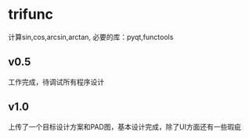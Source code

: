 # trifunc
计算sin,cos,arcsin,arctan, 必要的库：pyqt,functools
## v0.5
工作完成，待调试所有程序设计
## v1.0
上传了一个目标设计方案和PAD图，基本设计完成，除了UI方面还有一些瑕疵
